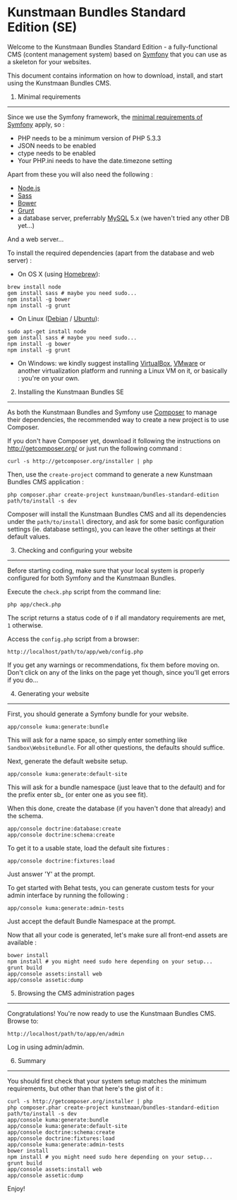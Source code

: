 Kunstmaan Bundles Standard Edition (SE)
=======================================

Welcome to the Kunstmaan Bundles Standard Edition - a fully-functional CMS (content management system) based on
[Symfony][1] that you can use as a skeleton for your websites.

This document contains information on how to download, install, and start using the Kunstmaan Bundles CMS.


1) Minimal requirements
-----------------------

Since we use the Symfony framework, the [minimal requirements of Symfony][2] apply, so :

- PHP needs to be a minimum version of PHP 5.3.3
- JSON needs to be enabled
- ctype needs to be enabled
- Your PHP.ini needs to have the date.timezone setting

Apart from these you will also need the following :
- [Node.js][3]
- [Sass][4]
- [Bower][5]
- [Grunt][6]
- a database server, preferrably [MySQL][7] 5.x (we haven't tried any other DB yet...)

And a web server...

To install the required dependencies (apart from the database and web server) :
- On OS X (using [Homebrew][8]):

```
brew install node
gem install sass # maybe you need sudo...
npm install -g bower
npm install -g grunt
```

- On Linux ([Debian][9] / [Ubuntu][10]):

```
sudo apt-get install node
gem install sass # maybe you need sudo...
npm install -g bower
npm install -g grunt
```

- On Windows:
    we kindly suggest installing [VirtualBox][11], [VMware][12] or another virtualization platform and running a Linux
    VM on it, or basically : you're on your own.


2) Installing the Kunstmaan Bundles SE
--------------------------------------

As both the Kunstmaan Bundles and Symfony use [Composer][13] to manage their dependencies, the recommended way to
create a new project is to use Composer.

If you don't have Composer yet, download it following the instructions on http://getcomposer.org/ or just run the
following command :

    curl -s http://getcomposer.org/installer | php

Then, use the `create-project` command to generate a new Kunstmaan Bundles CMS application :

    php composer.phar create-project kunstmaan/bundles-standard-edition path/to/install -s dev

Composer will install the Kunstmaan Bundles CMS and all its dependencies under the `path/to/install` directory, and
ask for some basic configuration settings (ie. database settings), you can leave the other settings at their default
values.


3) Checking and configuring your website
----------------------------------------

Before starting coding, make sure that your local system is properly configured for both Symfony and the Kunstmaan
Bundles.

Execute the `check.php` script from the command line:

    php app/check.php

The script returns a status code of `0` if all mandatory requirements are met, `1` otherwise.

Access the `config.php` script from a browser:

    http://localhost/path/to/app/web/config.php

If you get any warnings or recommendations, fix them before moving on. Don't click on any of the links on the page
yet though, since you'll get errors if you do...


4) Generating your website
--------------------------

First, you should generate a Symfony bundle for your website.

    app/console kuma:generate:bundle

This will ask for a name space, so simply enter something like `Sandbox\WebsiteBundle`. For all other
questions, the defaults should suffice.

Next, generate the default website setup.

    app/console kuma:generate:default-site

This will ask for a bundle namespace (just leave that to the default) and for the prefix enter sb_ (or enter one as
you see fit).

When this done, create the database (if you haven't done that already) and the schema.

    app/console doctrine:database:create
    app/console doctrine:schema:create

To get it to a usable state, load the default site fixtures :

    app/console doctrine:fixtures:load

Just answer 'Y' at the prompt.

To get started with Behat tests, you can generate custom tests for your admin interface by running the following :

    app/console kuma:generate:admin-tests

Just accept the default Bundle Namespace at the prompt.

Now that all your code is generated, let's make sure all front-end assets are available :

    bower install
    npm install # you might need sudo here depending on your setup...
    grunt build
    app/console assets:install web
    app/console assetic:dump


5) Browsing the CMS administration pages
----------------------------------------

Congratulations! You're now ready to use the Kunstmaan Bundles CMS. Browse to:

    http://localhost/path/to/app/en/admin

Log in using admin/admin.


6) Summary
----------

You should first check that your system setup matches the minimum requirements, but other than that here's the gist of it :

    curl -s http://getcomposer.org/installer | php
    php composer.phar create-project kunstmaan/bundles-standard-edition path/to/install -s dev
    app/console kuma:generate:bundle
    app/console kuma:generate:default-site
    app/console doctrine:schema:create
    app/console doctrine:fixtures:load
    app/console kuma:generate:admin-tests
    bower install
    npm install # you might need sudo here depending on your setup...
    grunt build
    app/console assets:install web
    app/console assetic:dump

Enjoy!


[1]:  http://symfony.com/
[2]:  http://symfony.com/doc/current/reference/requirements.html
[3]:  http://nodejs.org/
[4]:  http://sass-lang.com/
[5]:  http://bower.io/
[6]:  http://gruntjs.com/
[7]:  http://www.mysql.com/
[8]:  http://brew.sh/
[9]:  http://www.debian.org/
[10]: http://www.ubuntu.com/
[11]: http://www.virtualbox.org/
[12]: http://www.vmware.com/
[13]: http://getcomposer.org/
